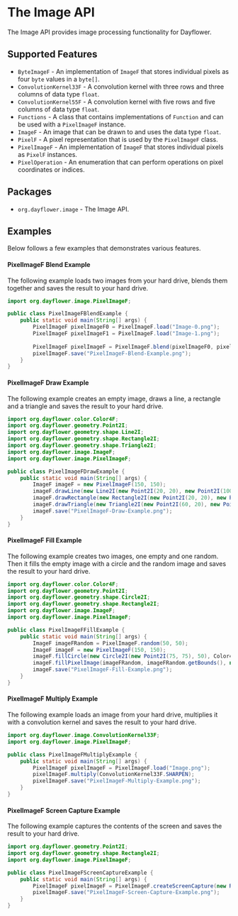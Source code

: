 The Image API
=============
The Image API provides image processing functionality for Dayflower.

Supported Features
------------------
* `ByteImageF` - An implementation of `ImageF` that stores individual pixels as four `byte` values in a `byte[]`.
* `ConvolutionKernel33F` - A convolution kernel with three rows and three columns of data type `float`.
* `ConvolutionKernel55F` - A convolution kernel with five rows and five columns of data type `float`.
* `Functions` - A class that contains implementations of `Function` and can be used with a `PixelImageF` instance.
* `ImageF` - An image that can be drawn to and uses the data type `float`.
* `PixelF` - A pixel representation that is used by the `PixelImageF` class.
* `PixelImageF` - An implementation of `ImageF` that stores individual pixels as `PixelF` instances.
* `PixelOperation` - An enumeration that can perform operations on pixel coordinates or indices.

Packages
--------
* `org.dayflower.image` - The Image API.

Examples
--------
Below follows a few examples that demonstrates various features.

#### PixelImageF Blend Example
The following example loads two images from your hard drive, blends them together and saves the result to your hard drive.
```java
import org.dayflower.image.PixelImageF;

public class PixelImageFBlendExample {
    public static void main(String[] args) {
        PixelImageF pixelImageF0 = PixelImageF.load("Image-0.png");
        PixelImageF pixelImageF1 = PixelImageF.load("Image-1.png");
        
        PixelImageF pixelImageF = PixelImageF.blend(pixelImageF0, pixelImageF1, 0.5F);
        pixelImageF.save("PixelImageF-Blend-Example.png");
    }
}
```

#### PixelImageF Draw Example
The following example creates an empty image, draws a line, a rectangle and a triangle and saves the result to your hard drive.
```java
import org.dayflower.color.Color4F;
import org.dayflower.geometry.Point2I;
import org.dayflower.geometry.shape.Line2I;
import org.dayflower.geometry.shape.Rectangle2I;
import org.dayflower.geometry.shape.Triangle2I;
import org.dayflower.image.ImageF;
import org.dayflower.image.PixelImageF;

public class PixelImageFDrawExample {
    public static void main(String[] args) {
        ImageF imageF = new PixelImageF(150, 150);
        imageF.drawLine(new Line2I(new Point2I(20, 20), new Point2I(100, 100)), Color4F.RED);
        imageF.drawRectangle(new Rectangle2I(new Point2I(20, 20), new Point2I(100, 100)), Color4F.RED);
        imageF.drawTriangle(new Triangle2I(new Point2I(60, 20), new Point2I(100, 100), new Point2I(20, 100)), Color4F.RED);
        imageF.save("PixelImageF-Draw-Example.png");
    }
}
```

#### PixelImageF Fill Example
The following example creates two images, one empty and one random. Then it fills the empty image with a circle and the random image and saves the result to your hard drive.
```java
import org.dayflower.color.Color4F;
import org.dayflower.geometry.Point2I;
import org.dayflower.geometry.shape.Circle2I;
import org.dayflower.geometry.shape.Rectangle2I;
import org.dayflower.image.ImageF;
import org.dayflower.image.PixelImageF;

public class PixelImageFFillExample {
    public static void main(String[] args) {
        ImageF imageFRandom = PixelImageF.random(50, 50);
        ImageF imageF = new PixelImageF(150, 150);
        imageF.fillCircle(new Circle2I(new Point2I(75, 75), 50), Color4F.RED);
        imageF.fillPixelImage(imageFRandom, imageFRandom.getBounds(), new Rectangle2I(new Point2I(50, 50), new Point2I(100, 100)));
        imageF.save("PixelImageF-Fill-Example.png");
    }
}
```

#### PixelImageF Multiply Example
The following example loads an image from your hard drive, multiplies it with a convolution kernel and saves the result to your hard drive.
```java
import org.dayflower.image.ConvolutionKernel33F;
import org.dayflower.image.PixelImageF;

public class PixelImageFMultiplyExample {
    public static void main(String[] args) {
        PixelImageF pixelImageF = PixelImageF.load("Image.png");
        pixelImageF.multiply(ConvolutionKernel33F.SHARPEN);
        pixelImageF.save("PixelImageF-Multiply-Example.png");
    }
}
```

#### PixelImageF Screen Capture Example
The following example captures the contents of the screen and saves the result to your hard drive.
```java
import org.dayflower.geometry.Point2I;
import org.dayflower.geometry.shape.Rectangle2I;
import org.dayflower.image.PixelImageF;

public class PixelImageFScreenCaptureExample {
    public static void main(String[] args) {
        PixelImageF pixelImageF = PixelImageF.createScreenCapture(new Rectangle2I(new Point2I(100, 100), new Point2I(200, 200)));
        pixelImageF.save("PixelImageF-Screen-Capture-Example.png");
    }
}
```